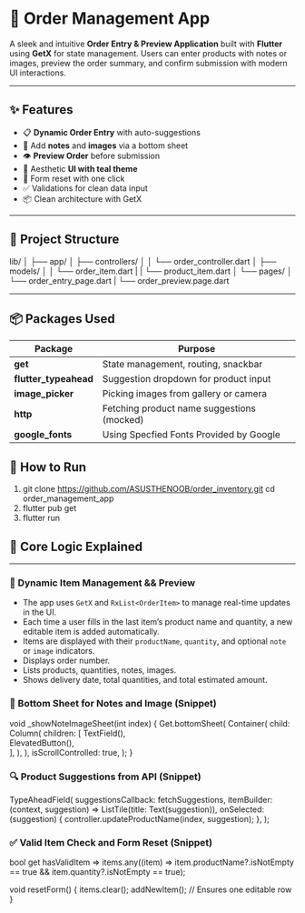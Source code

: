 # 🛒  Order Management App

A sleek and intuitive **Order Entry & Preview Application** built with **Flutter** using **GetX** for state management. Users can enter products with notes or images, preview the order summary, and confirm submission with modern UI interactions.

---

## ✨ Features

- 📋 **Dynamic Order Entry** with auto-suggestions
- 📝 Add **notes** and **images** via a bottom sheet
- 👁️ **Preview Order** before submission
- 🎨 Aesthetic **UI with teal theme**
- 🔄 Form reset with one click
- ✅ Validations for clean data input
- 📦 Clean architecture with GetX

---

## 📂 Project Structure

lib/
│
├── app/
│   ├── controllers/
│   │   └── order_controller.dart
│   ├── models/
│   │   └── order_item.dart
|   |   └── product_item.dart
│   └── pages/
│       └── order_entry_page.dart
|       └── order_preview.page.dart



---

## 📦 Packages Used

| Package                  | Purpose                                      |
|--------------------------|----------------------------------------------|
| **get**                  | State management, routing, snackbar          |
| **flutter_typeahead**    | Suggestion dropdown for product input        |
| **image_picker**         | Picking images from gallery or camera        |
| **http**                 | Fetching product name suggestions (mocked)   |
| **google_fonts**                 | Using Specfied Fonts Provided by Google


## 🚀 How to Run

1. git clone https://github.com/ASUSTHENOOB/order_inventory.git
cd order_management_app
2. flutter pub get
3. flutter run


## 🧠 Core Logic Explained

---

### 🔄 Dynamic Item Management && Preview

- The app uses `GetX` and `RxList<OrderItem>` to manage real-time updates in the UI.
- Each time a user fills in the last item’s product name and quantity, a new editable item is added automatically.
- Items are displayed with their `productName`, `quantity`, and optional `note` or `image` indicators.
- Displays order number.
- Lists products, quantities, notes, images.
- Shows delivery date, total quantities, and total estimated amount.

### 🧾 Bottom Sheet for Notes and Image (Snippet)

void _showNoteImageSheet(int index) {
  Get.bottomSheet(
    Container(
      child: Column(
        children: [
          TextField(),            
          ElevatedButton(),       
        ],
      ),
    ),
    isScrollControlled: true,
  );
}

### 🔍 Product Suggestions from API (Snippet)

TypeAheadField<String>(
  suggestionsCallback: fetchSuggestions,
  itemBuilder: (context, suggestion) =>
    ListTile(title: Text(suggestion)),
  onSelected: (suggestion) {
    controller.updateProductName(index, suggestion);
  },
);

### ✅ Valid Item Check and Form Reset (Snippet)

bool get hasValidItem =>
  items.any((item) => item.productName?.isNotEmpty == true && item.quantity?.isNotEmpty == true);

void resetForm() {
  items.clear();
  addNewItem(); // Ensures one editable row
}

